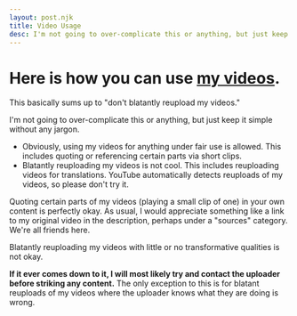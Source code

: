 ```yaml
---
layout: post.njk
title: Video Usage
desc: I'm not going to over-complicate this or anything, but just keep it simple without any jargon.
---
```


# Here is how you can use [my videos](/videos/).

<p class="alert">This basically sums up to "don't blatantly reupload my videos."</p>

I'm not going to over-complicate this or anything, but just keep it simple without any jargon.

* Obviously, using my videos for anything under fair use is allowed. This includes quoting or referencing certain parts via short clips.
* Blatantly reuploading my videos is not cool. This includes reuploading videos for translations. YouTube automatically detects reuploads of my videos, so please don't try it.

Quoting certain parts of my videos (playing a small clip of one) in your own content is perfectly okay. As usual, I would appreciate something like a link to my original video in the description, perhaps under a "sources" category. We're all friends here.

Blatantly reuploading my videos with little or no transformative qualities is not okay.

**If it ever comes down to it, I will most likely try and contact the uploader before striking any content.** The only exception to this is for blatant reuploads of my videos where the uploader knows what they are doing is wrong.